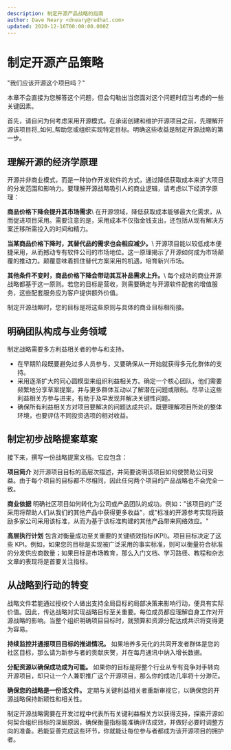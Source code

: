 ```yaml
---
description: 制定开源产品战略的指南
author: Dave Neary <dneary@redhat.com>
updated: 2020-12-16T00:00:00.000Z
---
```


# 制定开源产品策略

"我们应该开源这个项目吗？"

本章不会直接为您解答这个问题，但会勾勒出当您面对这个问题时应当考虑的一些关键因素。

首先，请自问为何考虑采用开源模式。在承诺创建和维护开源项目之前，先理解开源该项目将_如何_帮助您或组织实现特定目标。明确这些收益是制定开源战略的第一步。

## 理解开源的经济学原理

开源并非商业模式，而是一种协作开发软件的方式，通过降低获取成本来扩大项目的分发范围和影响力。要理解开源战略吸引人的商业逻辑，请考虑以下经济学原理：

**商品价格下降会提升其市场需求**\\
在开源领域，降低获取成本能够最大化需求，从而促进项目采用。需要注意的是，采用成本不仅指金钱支出，还包括从现有解决方案迁移所需投入的时间和精力。

**当某商品价格下降时，其替代品的需求也会相应减少。**\\
开源项目能以较低成本便捷采用，从而撼动专有软件公司的市场地位。这一原理揭示了开源如何成为市场颠覆的推动力。颠覆意味着抓住替代方案采用的机遇，培育新兴市场。

**其他条件不变时，商品价格下降会带动其互补品需求上升。**\\
每个成功的商业开源战略都基于这一原则。若您的目标是营收，则需要确定与开源软件配套的增值服务，这些配套服务应为客户提供额外价值。

制定开源战略时，您的目标是将这些原则与具体的商业目标相衔接。

## 明确团队构成与业务领域

制定战略需要多方利益相关者的参与和支持。

* 在早期阶段既要避免过多人员参与，又要确保从一开始就获得多元化群体的支持。
* 采用逐渐扩大的同心圆模型来组织利益相关方。确定一个核心团队，他们需要频繁地分享草案提案，并与更多群体互动以了解潜在问题或限制。尽早让这些利益相关方参与进来，有助于及早发现并解决关键性问题。
* 确保所有利益相关方对项目要解决的问题达成共识。既要理解项目所处的整体环境，也要评估不同投资选项的相对收益。

## 制定初步战略提案草案

接下来，撰写一份战略提案文档。它应包含：

**项目简介**
对开源项目目标的高层次描述，并简要说明该项目如何使赞助公司受益。由于每个项目的目标都不尽相同，因此任何两个项目的产品战略也不会完全一致。

**商业依据**
明确社区项目如何转化为公司或产品团队的成功。例如："该项目的广泛采用将帮助人们从我们的其他产品中获得更多收益"，或"标准的开源参考实现将鼓励多家公司采用该标准，从而为基于该标准构建的其他产品带来网络效应。"

**高层执行计划**
包含对衡量成功至关重要的关键绩效指标(KPI)。项目目标决定了这些 KPI。例如，如果您的目标是实现被广泛采用的事实标准，则可以衡量符合标准的分发供应商数量；如果目标是市场教育，那么入门文档、学习路径、教程和杂志文章的表现将是首要关注指标。

## 从战略到行动的转变

战略文件若能通过授权个人做出支持全局目标的局部决策来影响行动，便具有实际价值。因此，传达战略对实现战略目标至关重要。每位成员都应理解自身工作对开源战略的影响。当整个组织明确项目目标时，就预算和资源分配达成共识将变得更为容易。

**持续监控并通报项目目标的推进情况。**
如果培养多元化的共同开发者群体是您的社区目标，那么请为新参与者的贡献庆贺，并在每月通讯中纳入增长数据。

**分配资源以确保成功成为可能。**
如果你的目标是将整个行业从专有竞争对手转向开源项目，却只让一个人兼职推广这个开源项目，那么你的成功几率将十分渺茫。

**确保您的战略是一份活文件。**
定期与关键利益相关者重新审视它，以确保您的开源战略保持新颖性和相关性。

制定开源战略需要在开发过程中代表所有关键利益相关方以获得支持，探索开源如何契合组织目标的深层原因，确保衡量指标能准确评估成效，并做好必要时调整方向的准备。若能妥善完成这些环节，你就能让每位参与者都成为该开源项目的拥护者。
